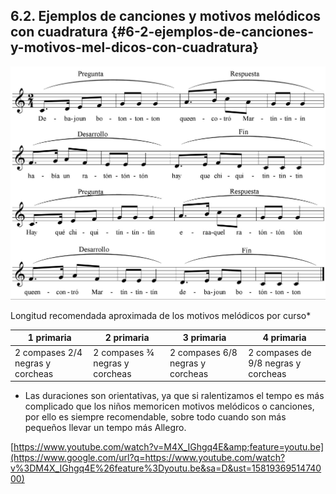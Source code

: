 ## 6.2\. Ejemplos de canciones y motivos melódicos con cuadratura {#6-2-ejemplos-de-canciones-y-motivos-mel-dicos-con-cuadratura}

![](/assets/image33.jpg)

Longitud recomendada aproximada de los motivos melódicos por curso*

| 1 primaria | 2 primaria | 3 primaria | 4 primaria |
| --- | --- | --- | --- |
| 2 compases 2/4 negras y corcheas | 2 compases ¾ negras y corcheas | 2 compases 6/8 negras y corcheas | 2 compases de 9/8 negras y corcheas |

* Las duraciones son orientativas, ya que si ralentizamos el tempo es más complicado que los niños memoricen motivos melódicos o canciones, por ello es siempre recomendable, sobre todo cuando son más pequeños llevar un tempo más Allegro.

[https://www.youtube.com/watch?v=M4X_IGhgq4E&amp;feature=youtu.be](https://www.google.com/url?q=https://www.youtube.com/watch?v%3DM4X_IGhgq4E%26feature%3Dyoutu.be&sa=D&ust=1581936951474000)